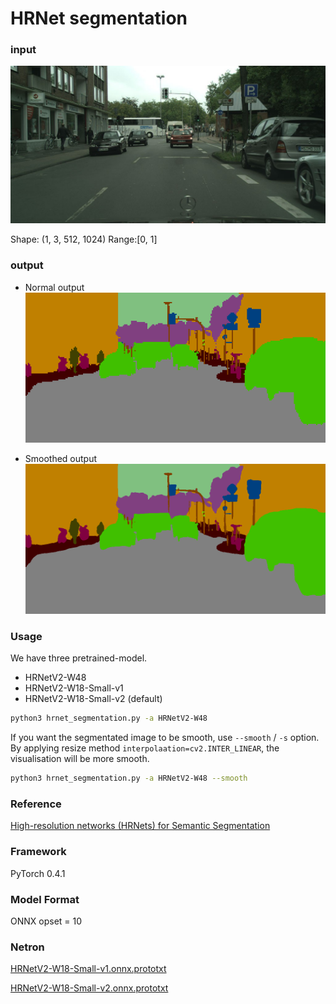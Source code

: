 # HRNet segmentation

### input
![input_image](test.png)

Shape: (1, 3, 512, 1024) Range:[0, 1]

### output
- Normal output
![Result_image](result.png)
  
- Smoothed output
![Smoothed_result_image](result_smooth.png)


### Usage
We have three pretrained-model.
- HRNetV2-W48
- HRNetV2-W18-Small-v1
- HRNetV2-W18-Small-v2 (default)

```bash
python3 hrnet_segmentation.py -a HRNetV2-W48
```

If you want the segmentated image to be smooth, use `--smooth` / `-s` option.  
By applying resize method `interpolaation=cv2.INTER_LINEAR`, the visualisation will be more smooth.
```bash
python3 hrnet_segmentation.py -a HRNetV2-W48 --smooth
```



### Reference

[High-resolution networks (HRNets) for Semantic Segmentation](https://github.com/HRNet/HRNet-Semantic-Segmentation)

### Framework
PyTorch 0.4.1

### Model Format
ONNX opset = 10

### Netron

[HRNetV2-W18-Small-v1.onnx.prototxt](https://lutzroeder.github.io/netron/?url=https://storage.googleapis.com/ailia-models/hrnet/HRNetV2-W18-Small-v1.onnx.prototxt)

[HRNetV2-W18-Small-v2.onnx.prototxt](https://lutzroeder.github.io/netron/?url=https://storage.googleapis.com/ailia-models/hrnet/HRNetV2-W18-Small-v2.onnx.prototxt)

